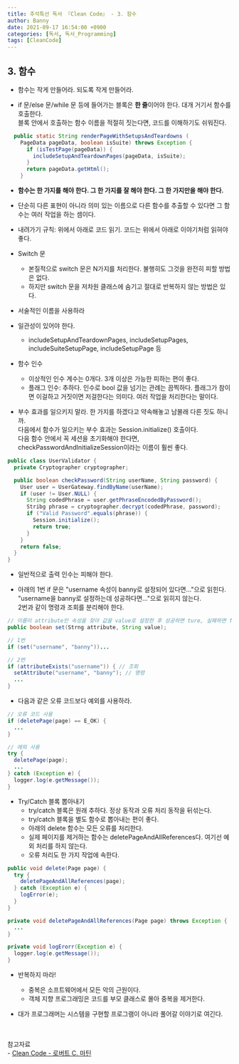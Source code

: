 ```yaml
---
title: 추석특선 독서 『Clean Code』 - 3. 함수
author: Banny
date: 2021-09-17 16:54:00 +0900
categories: [독서, 독서_Programming]
tags: [CleanCode]
---
```


## 3. 함수

- 함수는 작게 만들어라. 되도록 작게 만들어라.

- if 문/else 문/while 문 등에 들어가는 블록은 <strong>한 줄</strong>이어야 한다. 대개 거기서 함수를 호출한다.<br>
  블록 안에서 호출하는 함수 이름을 적절히 짓는다면, 코드를 이해하기도 쉬워진다.

```java
  public static String renderPageWithSetupsAndTeardowns (
    PageData pageData, boolean isSuite) throws Exception {
      if (isTestPage(pageData)) {
        includeSetupAndTeardownPages(pageData, isSuite);
      }
      return pageData.getHtml();
    }
```

- <strong>함수는 한 가지를 해야 한다. 그 한 가지를 잘 해야 한다. 그 한 가지만을 해야 한다.</strong>

- 단순히 다른 표현이 아니라 의미 있는 이름으로 다른 함수를 추출할 수 있다면 그 함수는 여러 작업을 하는 셈이다.

- 내려가기 규칙: 위에서 아래로 코드 읽기. 코드는 위에서 아래로 이야기처럼 읽혀야 좋다.

- Switch 문

  - 본질적으로 switch 문은 N가지를 처리한다. 불행히도 그것을 완전히 피할 방법은 없다.
  - 하지만 switch 문을 저차원 클래스에 숨기고 절대로 반복하지 않는 방법은 있다.

- 서술적인 이름을 사용하라

- 일관성이 있어야 한다.

  - includeSetupAndTeardownPages, includeSetupPages, includeSuiteSetupPage, includeSetupPage 등

- 함수 인수

  - 이상적인 인수 계수는 0개다. 3개 이상은 가능한 피하는 편이 좋다.
  - 플래그 인수: 추하다. 인수로 bool 값을 넘기는 관례는 끔찍하다. 플래그가 참이면 이걸하고 거짓이면 저걸한다는 의미다. 여러 작업을 처리한다는 말이다.

- 부수 효과를 일으키지 말라. 한 가지를 하겠다고 약속해놓고 남몰래 다른 짓도 하니까.<br>
  다음에서 함수가 일으키는 부수 효과는 Session.initialize() 호출이다.<br>
  다음 함수 안에서 꼭 세션을 초기화해야 한다면, checkPasswordAndInitializeSession이라는 이름이 훨씬 좋다.

```java
public class UserValidator {
  private Cryptographer cryptographer;

  public boolean checkPassword(String userName, String password) {
    User user = UserGateway.findByName(userName);
    if (user != User.NULL) {
      String codedPhrase = user.getPhraseEncodedByPassword();
      Stribg phrase = cryptographer.decrypt(codedPhrase, password);
      if ("Valid Password".equals(phrase)) {
        Session.initialize();
        return true;
      }
    }
    return false;
  }
}
```

- 일반적으로 출력 인수는 피해야 한다.

- 아래의 1번 if 문은 "username 속성이 banny로 설정되어 있다면..."으로 읽힌다.<br>
  "username을 banny로 설정하는데 성공하다면..."으로 읽히지 않는다.<br>
  2번과 같이 명령과 조회를 분리해야 한다.

```java
// 이름이 attribute인 속성을 찾아 값을 value로 설정한 후 성공하면 ture, 실패하면 false를 리턴
public boolean set(Strng attribute, String value);

// 1번
if (set("username", "banny"))...

// 2번
if (attributeExists("username")) { // 조회
  setAttribute("username", "banny"); // 명령
  ...
}
```

- 다음과 같은 오류 코드보다 예외를 사용하라.

```java
// 오류 코드 사용
if (deletePage(page) == E_OK) {
  ...
}

// 에외 사용
try {
  deletePage(page);
  ...
} catch (Exception e) {
  logger.log(e.getMessage());
}
```

- Try/Catch 블록 뽑아내기
  - try/catch 블록은 원래 추하다. 정상 동작과 오류 처리 동작을 뒤섞는다.
  - try/catch 블록을 별도 함수로 뽑아내는 편이 좋다.
  - 아래의 delete 함수는 모든 오류를 처리한다.
  - 실제 페이지를 제거하는 함수는 deletePageAndAllReferences다. 여기선 예외 처리를 하지 않는다.
  - 오류 처리도 한 가지 작업에 속한다.

```java
public void delete(Page page) {
  try {
    deletePageAndAllReferences(page);
  } catch (Exception e) {
    logError(e);
  }
}

private void deletePageAndAllReferences(Page page) throws Exception {
  ...
}

private void logErorr(Exception e) {
  logger.log(e.getMessage());
}
```

- 반복하지 마라!

  - 중복은 소프트웨어에서 모든 악의 근원이다.
  - 객체 지향 프로그래밍은 코드를 부모 클래스로 몰아 중복을 제거한다.

- 대가 프로그래머는 시스템을 구현할 프로그램이 아니라 풀어갈 이야기로 여긴다.

<br>
<br>
참고자료<br>
- <a href="http://www.yes24.com/Product/Goods/59626179">Clean Code - 로버트 C. 마틴</a>
